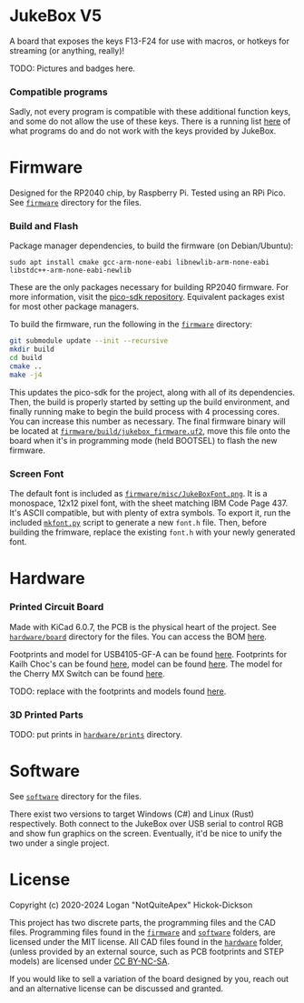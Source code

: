 # JukeBox V5
A board that exposes the keys F13-F24 for use with macros, or hotkeys for streaming (or anything, really)!

TODO: Pictures and badges here.

### Compatible programs
Sadly, not every program is compatible with these additional function keys, and some do not allow the use of these keys. There is a running list [here](docs/program-compatibility.md) of what programs do and do not work with the keys provided by JukeBox.

# Firmware
Designed for the RP2040 chip, by Raspberry Pi. Tested using an RPi Pico. See [`firmware`](firmware/) directory for the files.

### Build and Flash
Package manager dependencies, to build the firmware (on Debian/Ubuntu):
```
sudo apt install cmake gcc-arm-none-eabi libnewlib-arm-none-eabi libstdc++-arm-none-eabi-newlib
```
These are the only packages necessary for building RP2040 firmware. For more information, visit the [pico-sdk repository](https://github.com/raspberrypi/pico-sdk#quick-start-your-own-project). Equivalent packages exist for most other package managers.

To build the firmware, run the following in the [`firmware`](firmware/) directory:
```bash
git submodule update --init --recursive
mkdir build
cd build
cmake ..
make -j4
```
This updates the pico-sdk for the project, along with all of its dependencies. Then, the build is properly started by setting up the build environment, and finally running make to begin the build process with 4 processing cores. You can increase this number as necessary. The final firmware binary will be located at [`firmware/build/jukebox_firmware.uf2`](firmware/build/jukebox_firmware.uf2), move this file onto the board when it's in programming mode (held BOOTSEL) to flash the new firmware.

### Screen Font
The default font is included as [`firmware/misc/JukeBoxFont.png`](firmware/misc/JukeBoxFont.png). It is a monospace, 12x12 pixel font, with the sheet matching IBM Code Page 437. It's ASCII compatible, but with plenty of extra symbols. To export it, run the included [`mkfont.py`](firmware/misc/mkfont.py) script to generate a new `font.h` file. Then, before building the frimware, replace the existing `font.h` with your newly generated font.

# Hardware

### Printed Circuit Board
Made with KiCad 6.0.7, the PCB is the physical heart of the project. See [`hardware/board`](hardware/board/) directory for the files. You can access the BOM [here](https://www.digikey.com/en/mylists/list/QC5ACPN0J3).

Footprints and model for USB4105-GF-A can be found [here](https://www.digikey.com/en/products/detail/gct/usb4105-gf-a/11198441). Footprints for Kailh Choc's can be found [here](https://github.com/daprice/keyswitches.pretty), model can be found [here](https://grabcad.com/library/kailh-low-profile-mechanical-keyboard-switch-1). The model for the Cherry MX Switch can be found [here](https://github.com/ConstantinoSchillebeeckx/cherry-mx-switch).

TODO: replace with the footprints and models found [here](https://github.com/kiswitch/kiswitch).

### 3D Printed Parts
TODO: put prints in [`hardware/prints`](hardware/prints/) directory.

# Software
See [`software`](software/) directory for the files.

There exist two versions to target Windows (C#) and Linux (Rust) respectively. Both connect to the JukeBox over USB serial to control RGB and show fun graphics on the screen. Eventually, it'd be nice to unify the two under a single project.

# License
Copyright (c) 2020-2024 Logan "NotQuiteApex" Hickok-Dickson

This project has two discrete parts, the programming files and the CAD files. Programming files found in the [`firmware`](firmware/) and [`software`](software/) folders, are licensed under the MIT license. All CAD files found in the [`hardware`](software/) folder, (unless provided by an external source, such as PCB footprints and STEP models) are licensed under [CC BY-NC-SA](https://creativecommons.org/licenses/by-nc-sa/4.0/).

If you would like to sell a variation of the board designed by you, reach out and an alternative license can be discussed and granted.
